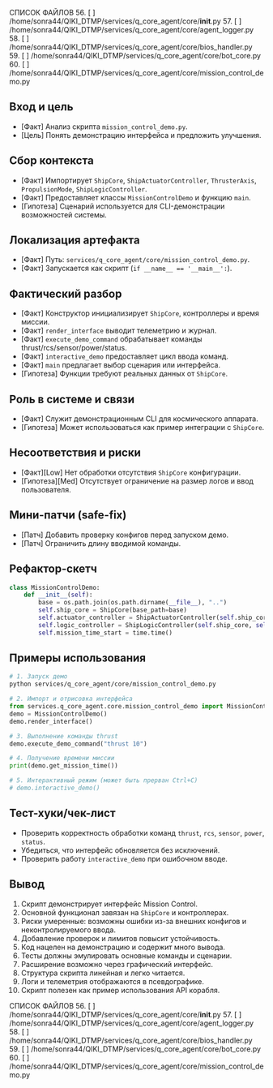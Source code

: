 СПИСОК ФАЙЛОВ
56. [ ] /home/sonra44/QIKI_DTMP/services/q_core_agent/core/__init__.py
57. [ ] /home/sonra44/QIKI_DTMP/services/q_core_agent/core/agent_logger.py
58. [ ] /home/sonra44/QIKI_DTMP/services/q_core_agent/core/bios_handler.py
59. [ ] /home/sonra44/QIKI_DTMP/services/q_core_agent/core/bot_core.py
60. [ ] /home/sonra44/QIKI_DTMP/services/q_core_agent/core/mission_control_demo.py

## Вход и цель
- [Факт] Анализ скрипта `mission_control_demo.py`.
- [Цель] Понять демонстрацию интерфейса и предложить улучшения.

## Сбор контекста
- [Факт] Импортирует `ShipCore`, `ShipActuatorController`, `ThrusterAxis`, `PropulsionMode`, `ShipLogicController`.
- [Факт] Предоставляет классы `MissionControlDemo` и функцию `main`.
- [Гипотеза] Сценарий используется для CLI-демонстрации возможностей системы.

## Локализация артефакта
- [Факт] Путь: `services/q_core_agent/core/mission_control_demo.py`.
- [Факт] Запускается как скрипт (`if __name__ == '__main__':`).

## Фактический разбор
- [Факт] Конструктор инициализирует `ShipCore`, контроллеры и время миссии.
- [Факт] `render_interface` выводит телеметрию и журнал.
- [Факт] `execute_demo_command` обрабатывает команды thrust/rcs/sensor/power/status.
- [Факт] `interactive_demo` предоставляет цикл ввода команд.
- [Факт] `main` предлагает выбор сценария или интерфейса.
- [Гипотеза] Функции требуют реальных данных от `ShipCore`.

## Роль в системе и связи
- [Факт] Служит демонстрационным CLI для космического аппарата.
- [Гипотеза] Может использоваться как пример интеграции с `ShipCore`.

## Несоответствия и риски
- [Факт][Low] Нет обработки отсутствия `ShipCore` конфигурации.
- [Гипотеза][Med] Отсутствует ограничение на размер логов и ввод пользователя.

## Мини-патчи (safe-fix)
- [Патч] Добавить проверку конфигов перед запуском демо.
- [Патч] Ограничить длину вводимой команды.

## Рефактор-скетч
```python
class MissionControlDemo:
    def __init__(self):
        base = os.path.join(os.path.dirname(__file__), "..")
        self.ship_core = ShipCore(base_path=base)
        self.actuator_controller = ShipActuatorController(self.ship_core)
        self.logic_controller = ShipLogicController(self.ship_core, self.actuator_controller)
        self.mission_time_start = time.time()
```

## Примеры использования
```bash
# 1. Запуск демо
python services/q_core_agent/core/mission_control_demo.py
```
```python
# 2. Импорт и отрисовка интерфейса
from services.q_core_agent.core.mission_control_demo import MissionControlDemo
demo = MissionControlDemo()
demo.render_interface()

# 3. Выполнение команды thrust
demo.execute_demo_command("thrust 10")

# 4. Получение времени миссии
print(demo.get_mission_time())

# 5. Интерактивный режим (может быть прерван Ctrl+C)
# demo.interactive_demo()
```

## Тест-хуки/чек-лист
- Проверить корректность обработки команд `thrust`, `rcs`, `sensor`, `power`, `status`.
- Убедиться, что интерфейс обновляется без исключений.
- Проверить работу `interactive_demo` при ошибочном вводе.

## Вывод
1. Скрипт демонстрирует интерфейс Mission Control.
2. Основной функционал завязан на `ShipCore` и контроллерах.
3. Риски умеренные: возможны ошибки из-за внешних конфигов и неконтролируемого ввода.
4. Добавление проверок и лимитов повысит устойчивость.
5. Код нацелен на демонстрацию и содержит много вывода.
6. Тесты должны эмулировать основные команды и сценарии.
7. Расширение возможно через графический интерфейс.
8. Структура скрипта линейная и легко читается.
9. Логи и телеметрия отображаются в псевдографике.
10. Скрипт полезен как пример использования API корабля.

СПИСОК ФАЙЛОВ
56. [ ] /home/sonra44/QIKI_DTMP/services/q_core_agent/core/__init__.py
57. [ ] /home/sonra44/QIKI_DTMP/services/q_core_agent/core/agent_logger.py
58. [ ] /home/sonra44/QIKI_DTMP/services/q_core_agent/core/bios_handler.py
59. [ ] /home/sonra44/QIKI_DTMP/services/q_core_agent/core/bot_core.py
60. [ ] /home/sonra44/QIKI_DTMP/services/q_core_agent/core/mission_control_demo.py
